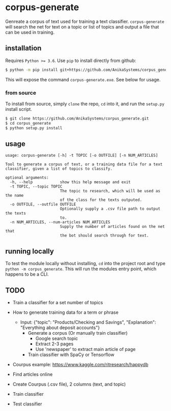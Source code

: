 # corpus-generate #
Genreate a corpus of text used for training a text classifier. `corpus-generate`
will search the net for text on a topic or list of topics and output a file that
can be used in training.


## installation ##
Requires `Python >= 3.6`. Use `pip` to install directly from github:
```bash
$ python -m pip install git+https://github.com/AnikaSystems/corpus_generate.git 
```
This will expose the command `corpus-generate.exe`. See below for usage.


### from source ###
To install from source, simply `clone` the repo, `cd` into it, and run the 
`setup.py` install script.
```bash
$ git clone https://github.com/AnikaSystems/corpus_generate.git
$ cd corpus_generate
$ python setup.py install
```


## usage ##
```
usage: corpus-generate [-h] -t TOPIC [-o OUTFILE] [-n NUM_ARTICLES]

Tool to generate a corpus of text, or a training data file for a text
classifier, given a list of topics to classify.

optional arguments:
  -h, --help            show this help message and exit
  -t TOPIC, --topic TOPIC
                        The topic to research, which will be used as the name 
                        of the class for the texts outputed.
  -o OUTFILE, --outfile OUTFILE
                        Optionally supply a .csv file path to output the texts
                        to.
  -n NUM_ARTICLES, --num-articles NUM_ARTICLES
                        Supply the number of articles found on the net that   
                        the bot should search through for text.
```

## running locally ##
To test the module locally without installing, `cd` into the project root and
type `python -m corpus_generate`. This will run the modules entry point, which 
happens to be a CLI.


## TODO ##
* Train a classifier for a set number of topics

* How to generate training data for a term or phrase
    * Input:  {"topic": "Products/Checking and Savings", "Explanation": "Everything about deposit accounts"}
        * Generate a corpus (Or manually train classifier)
            * Google search topic
            * Extract 2-3 pages
            * Use 'newspaper' to extract main article of page  
        * Train classifier with SpaCy or Tensorflow

* Courpus example: https://www.kaggle.com/ritresearch/happydb

* Find articles online
* Create Courpus (.csv file), 2 columns (text, and topic)
* Train classifier
* Test classifier
